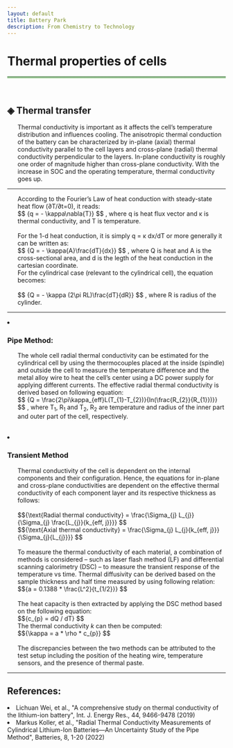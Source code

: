 ```yaml
---
layout: default
title: Battery Park
description: From Chemistry to Technology
---
```


<head>
  <h1> Thermal properties of cells<i class="arrow right"></i></h1>
  <hr style="background: linear-gradient(#4a8049, #d8f5d0); height: 5px; border: none;">
  <br>
  <script src='https://cdnjs.cloudflare.com/ajax/libs/mathjax/2.7.4/MathJax.js?config=default'></script>
</head>
<body>
  <h2>&#9672; Thermal transfer </h2>
  <ul>Thermal conductivity is important as it affects the cell’s temperature distribution and influences cooling. The anisotropic thermal conduction of the battery can be characterized by in-plane (axial) thermal conductivity parallel to the cell layers and cross-plane (radial) thermal conductivity perpendicular to the layers. In-plane conductivity is roughly one order of magnitude higher than cross-plane conductivity. With the increase in SOC and the operating temperature, thermal conductivity goes up.</ul>
  <hr>
  <ul>According to the Fourier’s Law of heat conduction with steady-state heat flow (∂T/∂t=0), it reads:
    <br>
    $$ {q = - \kappa\nabla{T}} $$ , where q is heat flux vector and &#x3BA; is thermal conductivity, and T is temperature.
    <br><br>
    For the 1-d heat conduction, it is simply q = &#x3BA; dx/dT or more generally it can be written as:
    <br>
     $$ {Q = - \kappa{A}\frac{dT}{dx}} $$ , where Q is heat and A is the cross-sectional area, and d is the legth of the heat conduction in the cartesian coordinate.
    <br>
    For the cylindrical case (relevant to the cylindrical cell), the equation becomes:
    <br><br>
    $$ {Q = - \kappa (2\pi RL)\frac{dT}{dR}} $$ , where R is radius of the cylinder.
    <br>
  </ul>
  <hr>
  <li><h3>Pipe Method: </h3></li>
  <ul>The whole cell radial thermal conductivity can be estimated for the cylindrical cell by using the thermocouples placed at the inside (spindle) and outside the cell to measure the temperature difference and the metal alloy wire to heat the cell’s center using a DC power supply for applying different currents. The effective radial thermal conductivity is derived based on following equation: 
    <br>
    $$ {Q = \frac{2\pi\kappa_{eff}L(T_{1}-T_{2})}{ln(\frac{R_{2}}{R_{1}})}} $$  , where T<sub>1</sub>, R<sub>1</sub> and T<sub>2</sub>, R<sub>2</sub> are temperature and radius of the inner part and outer part of the cell, respectively. 
  </ul>
  <br>
  <li><h3>Transient Method </h3></li>
  <ul>Thermal conductivity of the cell is dependent on the internal components and their configuration. Hence, the equations for in-plane and cross-plane conductivities are dependent on the effective thermal conductivity of each component layer and its respective thickness as follows: 
    <br><br>
    $${\text{Radial thermal conductivity} = \frac{\Sigma_{j} L_{j}}{\Sigma_{j} \frac{L_{j}}{k_{eff, j}}}} $$  
    <br>
    $${\text{Axial thermal conductivity} = \frac{\Sigma_{j} L_{j}{k_{eff, j}}}{\Sigma_{j}{L_{j}}}} $$  
    <br>
    <br>
    To measure the thermal conductivity of each material, a combination of methods is considered – such as laser flash method (LF) and differential scanning calorimetry (DSC) – to measure the transient response of the temperature vs time. Thermal diffusivity can be derived based on the sample thickness and half time measured by using following relation:
    $${a = 0.1388 * \frac{L^2}{t_{1/2}}} $$
    <br><br>
    The heat capacity is then extracted by applying the DSC method based on the following equation:
    <br>
    $${c_{p} = dQ / dT} $$
    <br>
    The thermal conductivity <i>k</i> can then be computed: 
    <br>
    $${\kappa = a * \rho * c_{p}} $$
    <br><br>
    The discrepancies between the two methods can be attributed to the test setup including the position of the heating wire, temperature sensors, and the presence of thermal paste. 
  </ul>
  <hr>
  <h2> References: </h2>
  <li> Lichuan Wei, et al., "A comprehensive study on thermal conductivity of the lithium-ion battery", Int. J. Energy Res., 44, 9466-9478 (2019) </li>
  <li> Markus Koller, et al., "Radial Thermal Conductivity Measurements of Cylindrical Lithium-Ion Batteries—An Uncertainty Study of the Pipe Method", Batteries, 8, 1-20 (2022) </li> 
</body>


